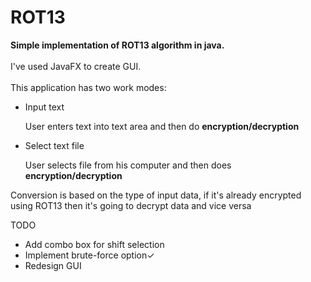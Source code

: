 # ROT13
<b>Simple implementation of ROT13 algorithm in java.</b>
<br></br>
I've used JavaFX to create GUI.
<br></br>
This application has two work modes:
<ul>
  <li>Input text</li>
  <p>User enters text into text area and then do <b>encryption/decryption</b></p>
  <li>Select text file</li>
  <p>User selects file from his computer and then does <b>encryption/decryption</b></p>
</ul>

<p>Conversion is based on the type of input data, if it's already encrypted using ROT13 then it's going to decrypt data and vice versa</p>
<p>TODO</p>
<ul>
  <li>Add combo box for shift selection</li>
  <li>Implement brute-force option&#10003;</li>
  <li>Redesign GUI</li>
</ul>
